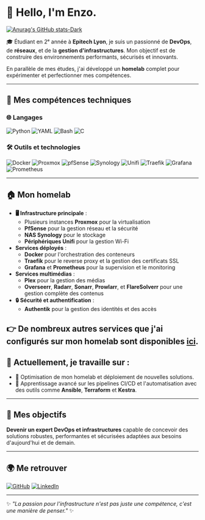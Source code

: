 # 👋 Hello, I'm Enzo.

[![Anurag's GitHub stats-Dark](https://github-readme-stats.vercel.app/api?username=enzogagg&show_icons=true&theme=dark#gh-dark-mode-only)](https://github.com/anuraghazra/github-readme-stats#gh-dark-mode-only)

🎓 Étudiant en 2ᵉ année à **Epitech Lyon**, je suis un passionné de **DevOps**, de **réseaux**, et de la **gestion d'infrastructures**. Mon objectif est de construire des environnements performants, sécurisés et innovants.  

En parallèle de mes études, j'ai développé un **homelab** complet pour expérimenter et perfectionner mes compétences.

---

## 🔧 Mes compétences techniques

### 🌐 Langages
![Python](https://img.shields.io/badge/-Python-3776AB?logo=python&logoColor=white)
![YAML](https://img.shields.io/badge/-YAML-0F9D58?logo=yaml&logoColor=white)
![Bash](https://img.shields.io/badge/-Bash-4EAA25?logo=gnubash&logoColor=white)
![C](https://img.shields.io/badge/-C-A8B9CC?logo=c&logoColor=white)

### 🛠️ Outils et technologies
![Docker](https://img.shields.io/badge/-Docker-2496ED?logo=docker&logoColor=white)
![Proxmox](https://img.shields.io/badge/-Proxmox-E57000?logo=proxmox&logoColor=white)
![pfSense](https://img.shields.io/badge/-pfSense-003399?logo=pfsense&logoColor=white)
![Synology](https://img.shields.io/badge/-Synology-B5B5B6?logo=synology&logoColor=white)
![Unifi](https://img.shields.io/badge/-Unifi-55C500?logo=ubiquiti&logoColor=white)
![Traefik](https://img.shields.io/badge/-Traefik-24A1C1?logo=traefikmesh&logoColor=white)
![Grafana](https://img.shields.io/badge/-Grafana-F46800?logo=grafana&logoColor=white)
![Prometheus](https://img.shields.io/badge/-Prometheus-E6522C?logo=prometheus&logoColor=white)

---

## 🏠 Mon homelab
- **🖥️ Infrastructure principale** :
  - Plusieurs instances **Proxmox** pour la virtualisation
  - **PfSense** pour la gestion réseau et la sécurité
  - **NAS Synology** pour le stockage
  - **Périphériques Unifi** pour la gestion Wi-Fi
- **Services déployés** :
  - **Docker** pour l'orchestration des conteneurs
  - **Traefik** pour le reverse proxy et la gestion des certificats SSL
  - **Grafana** et **Prometheus** pour la supervision et le monitoring
- **Services multimédias** :
  - **Plex** pour la gestion des médias
  - **Overseerr**, **Radarr**, **Sonarr**, **Prowlarr**, et **FlareSolverr** pour une gestion complète des contenus
- **🔒 Sécurité et authentification** :
  - **Authentik** pour la gestion des identités et des accès

👉 De nombreux autres services que j'ai configurés sur mon homelab sont disponibles [ici](#).
---

## 🌱 Actuellement, je travaille sur :
- 🚀 Optimisation de mon homelab et déploiement de nouvelles solutions.
- 📖 Apprentissage avancé sur les pipelines CI/CD et l'automatisation avec des outils comme **Ansible**, **Terraform** et **Kestra**.

---

## 🌟 Mes objectifs
**Devenir un expert DevOps et infrastructures** capable de concevoir des solutions robustes, performantes et sécurisées adaptées aux besoins d'aujourd'hui et de demain.

---

## 🌍 Me retrouver
[![GitHub](https://img.shields.io/badge/GitHub-%23121011.svg?style=for-the-badge&logo=github&logoColor=white)](https://github.com/enzogagg/)
[![LinkedIn](https://img.shields.io/badge/LinkedIn-%230077B5.svg?style=for-the-badge&logo=linkedin&logoColor=white)](https://www.linkedin.com/in/enzo-gaggiotti-867a0229a?utm_source=share&utm_campaign=share_via&utm_content=profile&utm_medium=ios_app)


---

✨ *"La passion pour l'infrastructure n'est pas juste une compétence, c'est une manière de penser."* ✨
